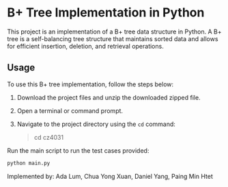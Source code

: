 # B+ Tree Implementation in Python

This project is an implementation of a B+ tree data structure in Python. A B+ tree is a self-balancing tree structure that maintains sorted data and allows for efficient insertion, deletion, and retrieval operations.

## Usage

To use this B+ tree implementation, follow the steps below:

1. Download the project files and unzip the downloaded zipped file.

2. Open a terminal or command prompt.

3. Navigate to the project directory using the `cd` command:

   > cd cz4031

Run the main script to run the test cases provided:
```sh
python main.py
```
Implemented by:
Ada Lum, Chua Yong Xuan, Daniel Yang, Paing Min Htet
